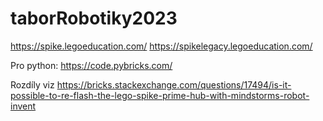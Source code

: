 # taborRobotiky2023

https://spike.legoeducation.com/
https://spikelegacy.legoeducation.com/

Pro python: https://code.pybricks.com/

Rozdíly viz https://bricks.stackexchange.com/questions/17494/is-it-possible-to-re-flash-the-lego-spike-prime-hub-with-mindstorms-robot-invent
